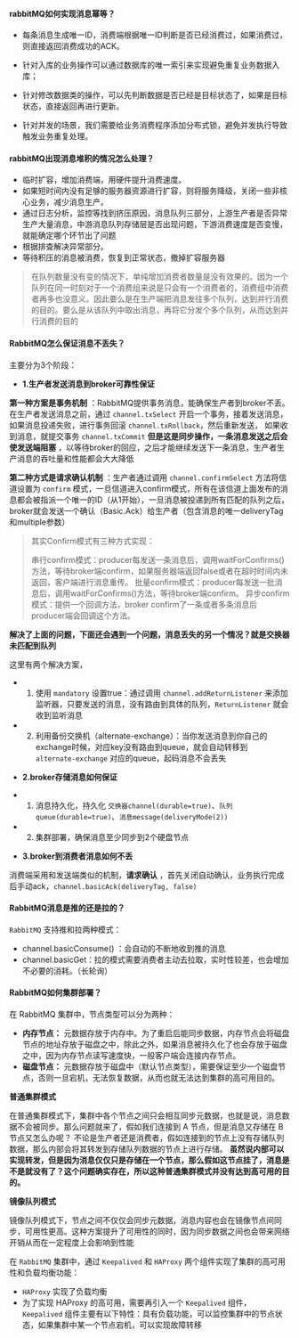 #### rabbitMQ如何实现消息幂等？

- 每条消息生成唯一ID，消费端根据唯一ID判断是否已经消费过，如果消费过，则直接返回消费成功的ACK。

- 针对入库的业务操作可以通过数据库的唯一索引来实现避免重复业务数据入库；

- 针对修改数据类的操作，可以先判断数据是否已经是目标状态了，如果是目标状态，直接返回再进行更新。

- 针对并发的场景，我们需要给业务消费程序添加分布式锁，避免并发执行导致触发业务重复处理。


#### rabbitMQ出现消息堆积的情况怎么处理？

- 临时扩容，增加消费端，用硬件提升消费速度。
- 如果短时间内没有足够的服务器资源进行扩容，则将服务降级，关闭一些非核心业务，减少消息生产。
- 通过日志分析，监控等找到挤压原因，消息队列三部分，上游生产者是否异常生产大量消息，中游消息队列存储层是否出现问题，下游消费速度是否变慢，就能确定哪个环节出了问题
- 根据排查解决异常部分。
- 等待积压的消息被消费，恢复到正常状态，撤掉扩容服务器

>在队列数量没有变的情况下，单纯增加消费者数量是没有效果的。因为一个队列在同一时刻对于一个消费组来说是只会有一个消费者的，消费组中消费者再多也没意义。因此要么是在生产端把消息发往多个队列，达到并行消费的目的。要么是从该队列中取出消息，再将它分发个多个队列，从而达到并行消费的目的


#### RabbitMQ怎么保证消息不丢失？

主要分为3个阶段：

- **1.生产者发送消息到broker可靠性保证**

**第一种方案是事务机制** ：RabbitMQ提供事务消息，能确保生产者到broker不丢。在生产者发送消息之前，通过 `channel.txSelect` 开启一个事务，接着发送消息， 如果消息投递失败，进行事务回滚 `channel.txRollback`，然后重新发送， 如果收到消息，就提交事务 `channel.txCommit`
**但是这是同步操作，一条消息发送之后会使发送端阻塞** ，以等待broker的回应，之后才能继续发送下一条消息，生产者生产消息的吞吐量和性能都会大大降低

**第二种方式是请求确认机制** ：生产者通过调用 `channel.confirmSelect` 方法将信道设置为 `confirm` 模式，一旦信道进入confirm模式，所有在该信道上面发布的消息都会被指派一个唯一的ID（从1开始），一旦消息被投递到所有匹配的队列之后，broker就会发送一个确认（Basic.Ack）给生产者（包含消息的唯一deliveryTag和multiple参数）

>其实Confirm模式有三种方式实现：
>
>串行confirm模式：producer每发送一条消息后，调用waitForConfirms()方法，等待broker端confirm，如果服务器端返回false或者在超时时间内未返回，客户端进行消息重传。
>批量confirm模式：producer每发送一批消息后，调用waitForConfirms()方法，等待broker端confirm。
>异步confirm模式：提供一个回调方法，broker confirm了一条或者多条消息后producer端会回调这个方法。
                  
**解决了上面的问题，下面还会遇到一个问题，消息丢失的另一个情况？就是交换器未匹配到队列**

这里有两个解决方案，

- 1. 使用 `mandatory` 设置true：通过调用 `channel.addReturnListener` 来添加监听器，只要发送的消息，没有路由到具体的队列，`ReturnListener` 就会收到监听消息
- 2. 利用备份交换机（alternate-exchange）：当你发送消息到你自己的exchange时候，对应key没有路由到queue，就会自动转移到 `alternate-exchange` 对应的queue，起码消息不会丢失


- **2.broker存储消息如何保证**

- 1. 消息持久化，持久化 `交换器channel(durable=true)`、`队列queue(durable=true)`、`消息message(deliveryMode(2))`
- 2. 集群部署，确保消息至少同步到2个硬盘节点

- **3.broker到消费者消息如何不丢**

消费端采用和发送端类似的机制，**请求确认** ，首先关闭自动确认，业务执行完成后手动ack，`channel.basicAck(deliveryTag, false)`

#### RabbitMQ消息是推的还是拉的？

`RabbitMQ` 支持推和拉两种模式：

- channel.basicConsume() ：会自动的不断地收到推的消息
- channel.basicGet：拉的模式需要消费者主动去拉取，实时性较差，也会增加不必要的消耗。（长轮询）


#### RabbitMQ如何集群部署？

在 RabbitMQ 集群中，节点类型可以分为两种：

- **内存节点：** 元数据存放于内存中。为了重启后能同步数据，内存节点会将磁盘节点的地址存放于磁盘之中，除此之外，如果消息被持久化了也会存放于磁盘之中，因为内存节点读写速度快，一般客户端会连接内存节点。
- **磁盘节点：** 元数据存放于磁盘中（默认节点类型），需要保证至少一个磁盘节点，否则一旦宕机，无法恢复数据，从而也就无法达到集群的高可用目的。

**普通集群模式**

在普通集群模式下，集群中各个节点之间只会相互同步元数据，也就是说，消息数据不会被同步。那么问题就来了，假如我们连接到 A 节点，但是消息又存储在 B 节点又怎么办呢？
不论是生产者还是消费者，假如连接到的节点上没有存储队列数据，那么内部会将其转发到存储队列数据的节点上进行存储。 **虽然说内部可以实现转发，但是因为消息仅仅只是存储在一个节点，那么假如这节点挂了，消息是不是就没有了？这个问题确实存在，所以这种普通集群模式并没有达到高可用的目的。**

**镜像队列模式**

镜像队列模式下，节点之间不仅仅会同步元数据，消息内容也会在镜像节点间同步，可用性更高。这种方案提升了可用性的同时，因为同步数据之间也会带来网络开销从而在一定程度上会影响到性能

在 `RabbitMQ` 集群中，通过 `Keepalived` 和 `HAProxy` 两个组件实现了集群的高可用性和负载均衡功能：

- `HAProxy` 实现了负载均衡
- 为了实现 HAProxy 的高可用，需要再引入一个 `Keepalived` 组件，`Keepalived` 组件主要有以下特性：具有负载功能，可以监控集群中的节点状态，如果集群中某一个节点宕机，可以实现故障转移